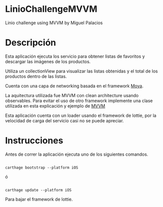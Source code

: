 # LinioChallengeMVVM

Linio challenge using MVVM by Miguel Palacios

# Descripción
Esta aplicación ejecuta los servicio para obtener listas de favoritos y descargar las imágenes de los productos.

Utiliza un collectionView para visualizar las listas obtenidas y el total de los productos dentro de las listas.

Cuenta con una capa de networking basada en el framework [Moya]([https://github.com/Moya/Moya](https://github.com/Moya/Moya)).

La aquitectura utilizada fue MVVM con clean architecture usando observables. Para evitar el uso de otro framework implemente una clase utilizada en esta explicación y ejemplo de [MVVM]([https://tech.olx.com/clean-architecture-and-mvvm-on-ios-c9d167d9f5b3](https://tech.olx.com/clean-architecture-and-mvvm-on-ios-c9d167d9f5b3))

Esta aplicación cuenta con un loader usando el framework de lottie, por la velocidad de carga del servicio casi no se puede apreciar.

# Instrucciones

Antes de correr la aplicación ejecuta uno de los siguientes comandos.

```

carthage bootstrap --platform iOS

```
ó

```

carthage update --platform iOS

```

Para bajar el framework de lottie.



